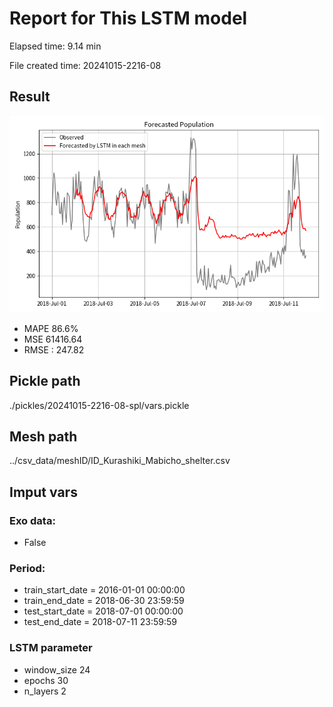 
# Report for This LSTM model 
Elapsed time: 9.14 min

File created time: 20241015-2216-08

## Result 
<img src="20241015-2216-08.png" width='600'/>

- MAPE	86.6%
- MSE 	61416.64
- RMSE : 247.82

## Pickle path
./pickles/20241015-2216-08-spl/vars.pickle

## Mesh path
../csv_data/meshID/ID_Kurashiki_Mabicho_shelter.csv

## Imput vars

### Exo data:
- False

### Period:
- train_start_date    = 2016-01-01 00:00:00
- train_end_date      = 2018-06-30 23:59:59
- test_start_date     = 2018-07-01 00:00:00  
- test_end_date       = 2018-07-11 23:59:59

### LSTM parameter
- window_size	24
- epochs	30
- n_layers	2

